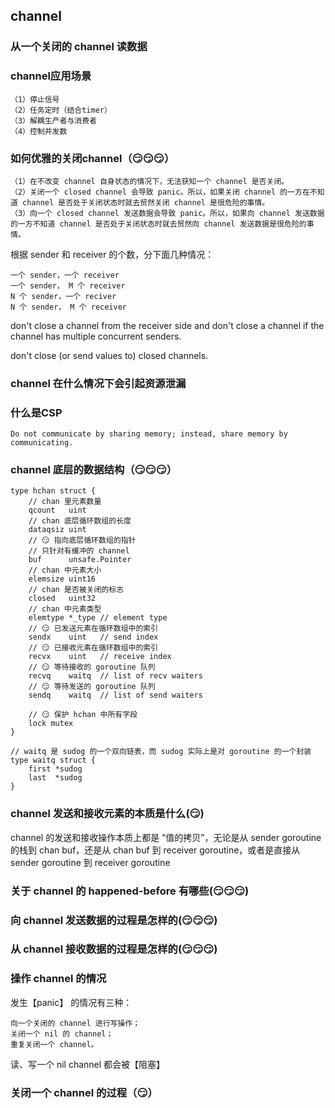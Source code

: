## channel

### 从一个关闭的 channel 读数据

### channel应用场景

    （1）停止信号
    （2）任务定时（结合timer）
    （3）解耦生产者与消费者
    （4）控制并发数

### 如何优雅的关闭channel（😏😏😏）

    （1）在不改变 channel 自身状态的情况下，无法获知一个 channel 是否关闭。
    （2）关闭一个 closed channel 会导致 panic。所以，如果关闭 channel 的一方在不知道 channel 是否处于关闭状态时就去贸然关闭 channel 是很危险的事情。
    （3）向一个 closed channel 发送数据会导致 panic。所以，如果向 channel 发送数据的一方不知道 channel 是否处于关闭状态时就去贸然向 channel 发送数据是很危险的事情。

根据 sender 和 receiver 的个数，分下面几种情况：

    一个 sender，一个 receiver
    一个 sender， M 个 receiver
    N 个 sender，一个 reciver
    N 个 sender， M 个 receiver


don't close a channel from the receiver side and don't close a channel if the channel has multiple concurrent senders.

don't close (or send values to) closed channels.


### channel 在什么情况下会引起资源泄漏

### 什么是CSP

    Do not communicate by sharing memory; instead, share memory by communicating.


### channel 底层的数据结构（😏😏😏）

```golang
type hchan struct {
    // chan 里元素数量
    qcount   uint
    // chan 底层循环数组的长度
    dataqsiz uint
    // 😏 指向底层循环数组的指针
    // 只针对有缓冲的 channel
    buf      unsafe.Pointer
    // chan 中元素大小
    elemsize uint16
    // chan 是否被关闭的标志
    closed   uint32
    // chan 中元素类型
    elemtype *_type // element type
    // 😏 已发送元素在循环数组中的索引
    sendx    uint   // send index
    // 😏 已接收元素在循环数组中的索引
    recvx    uint   // receive index
    // 😏 等待接收的 goroutine 队列
    recvq    waitq  // list of recv waiters
    // 😏 等待发送的 goroutine 队列
    sendq    waitq  // list of send waiters

    // 😏 保护 hchan 中所有字段
    lock mutex
}

// waitq 是 sudog 的一个双向链表，而 sudog 实际上是对 goroutine 的一个封装
type waitq struct {
    first *sudog
    last  *sudog
}
```

### channel 发送和接收元素的本质是什么(😏)

channel 的发送和接收操作本质上都是 “值的拷贝”，无论是从 sender goroutine 的栈到 chan buf，还是从 chan buf 到 receiver goroutine，或者是直接从 sender goroutine 到 receiver goroutine

### 关于 channel 的 happened-before 有哪些(😏😏😏)

### 向 channel 发送数据的过程是怎样的(😏😏😏)

### 从 channel 接收数据的过程是怎样的(😏😏😏)

### 操作 channel 的情况

发生【panic】 的情况有三种：

    向一个关闭的 channel 进行写操作；
    关闭一个 nil 的 channel；
    重复关闭一个 channel。


读、写一个 nil channel 都会被【阻塞】

### 关闭一个 channel 的过程（😏）


